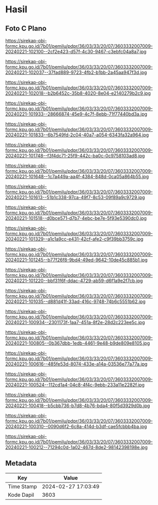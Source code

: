 # Hasil

## Foto C Plano

https://sirekap-obj-formc.kpu.go.id/7b01/pemilu/pdpr/36/03/33/20/07/3603332007009-20240221-102100--2cf2e423-d57f-4c30-9467-c3ebfc04a8a7.jpg

https://sirekap-obj-formc.kpu.go.id/7b01/pemilu/pdpr/36/03/33/20/07/3603332007009-20240221-102037--37fad889-9723-4fb2-b1bb-2a45aa947f3d.jpg

https://sirekap-obj-formc.kpu.go.id/7b01/pemilu/pdpr/36/03/33/20/07/3603332007009-20240221-102018--b2b6452c-35b8-4020-8e04-e2140279b2c9.jpg

https://sirekap-obj-formc.kpu.go.id/7b01/pemilu/pdpr/36/03/33/20/07/3603332007009-20240221-101933--28666874-45e9-4c7f-8ebb-71f77440bd3a.jpg

https://sirekap-obj-formc.kpu.go.id/7b01/pemilu/pdpr/36/03/33/20/07/3603332007009-20240221-101833--6b7549fd-2c04-40a7-a054-6343fa32a964.jpg

https://sirekap-obj-formc.kpu.go.id/7b01/pemilu/pdpr/36/03/33/20/07/3603332007009-20240221-101748--f3f4dc71-25f9-442c-ba0c-0c9758103ad8.jpg

https://sirekap-obj-formc.kpu.go.id/7b01/pemilu/pdpr/36/03/33/20/07/3603332007009-20240221-101648--1c7a449a-aa4f-4384-848d-0ca05a864b55.jpg

https://sirekap-obj-formc.kpu.go.id/7b01/pemilu/pdpr/36/03/33/20/07/3603332007009-20240221-101613--51b1c338-97ca-49f7-8c53-09f89a9c9729.jpg

https://sirekap-obj-formc.kpu.go.id/7b01/pemilu/pdpr/36/03/33/20/07/3603332007009-20240221-101518--d0bce571-d7b7-4ebc-be7e-5f93e5390dc0.jpg

https://sirekap-obj-formc.kpu.go.id/7b01/pemilu/pdpr/36/03/33/20/07/3603332007009-20240221-101329--a1c1a9cc-e431-42cf-afe2-c9f39bb3759c.jpg

https://sirekap-obj-formc.kpu.go.id/7b01/pemilu/pdpr/36/03/33/20/07/3603332007009-20240221-101245--b77f26f8-9bd4-49ed-9642-10de45c885b1.jpg

https://sirekap-obj-formc.kpu.go.id/7b01/pemilu/pdpr/36/03/33/20/07/3603332007009-20240221-101220--bbf31f6f-ddac-4729-ab59-d6f1a9e2f7cb.jpg

https://sirekap-obj-formc.kpu.go.id/7b01/pemilu/pdpr/36/03/33/20/07/3603332007009-20240221-101035--d881d41f-33ad-416c-9748-74b6c5551b62.jpg

https://sirekap-obj-formc.kpu.go.id/7b01/pemilu/pdpr/36/03/33/20/07/3603332007009-20240221-100934--2301173f-1aa7-451a-8f2e-28d2c223ee5c.jpg

https://sirekap-obj-formc.kpu.go.id/7b01/pemilu/pdpr/36/03/33/20/07/3603332007009-20240221-100805--0b367dbb-1edb-4461-9e48-b9de809e8105.jpg

https://sirekap-obj-formc.kpu.go.id/7b01/pemilu/pdpr/36/03/33/20/07/3603332007009-20240221-100616--485fe53d-8074-433e-a14a-03536e77a77a.jpg

https://sirekap-obj-formc.kpu.go.id/7b01/pemilu/pdpr/36/03/33/20/07/3603332007009-20240221-100524--112cd1a4-04c8-4f4c-9ebb-233a11e2282f.jpg

https://sirekap-obj-formc.kpu.go.id/7b01/pemilu/pdpr/36/03/33/20/07/3603332007009-20240221-100418--b5cbb736-b7d8-4b76-bda4-80f5d3929d0b.jpg

https://sirekap-obj-formc.kpu.go.id/7b01/pemilu/pdpr/36/03/33/20/07/3603332007009-20240221-100310--0090d6f2-6c8a-414d-b3df-cae5fcbbb4ba.jpg

https://sirekap-obj-formc.kpu.go.id/7b01/pemilu/pdpr/36/03/33/20/07/3603332007009-20240221-100212--71294c0d-1a02-467d-8de2-98142398198e.jpg


## Metadata

| Key        | Value               |
| ---------- | ------------------- |
| Time Stamp | 2024-02-27 17:03:49 |
| Kode Dapil | 3603                |



